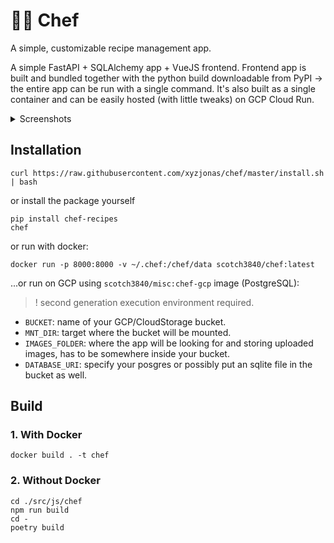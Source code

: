 # 👨‍🍳 Chef

A simple, customizable recipe management app.

A simple FastAPI + SQLAlchemy app + VueJS frontend.
Frontend app is built and bundled together with the python build downloadable from PyPI -> the entire app can be run with a single command.
It's also built as a single container and can be easily hosted (with little tweaks) on GCP Cloud Run.


<details>

<summary>Screenshots</summary>


<picture><img alt="screenshot1" src="https://github.com/jonasbrauer/chef/assets/10963153/7caf01e0-c1f6-487b-9b09-2483cf938161" height=360></picture>
<picture><img alt="screenshot2" src="https://github.com/jonasbrauer/chef/assets/10963153/067c5953-79cf-4be5-a2ca-89a293d3db90" height=360></picture>
<picture><img alt="screenshot3" src="https://github.com/jonasbrauer/chef/assets/10963153/3d237a3f-a3c8-4bd9-afad-43ac4ef57811" height=360></picture>
<picture><img alt="screenshot4" src="https://github.com/jonasbrauer/chef/assets/10963153/002aad12-4e6c-4815-8793-e6125405d940" height=360></picture>  |

</details>

## Installation

```shell
curl https://raw.githubusercontent.com/xyzjonas/chef/master/install.sh | bash
```

or install the package yourself

```shell
pip install chef-recipes
chef
```


or run with docker:

```shell
docker run -p 8000:8000 -v ~/.chef:/chef/data scotch3840/chef:latest
```


...or run on GCP using `scotch3840/misc:chef-gcp` image (PostgreSQL):
> ! second generation execution environment required.
- `BUCKET`: name of your GCP/CloudStorage bucket.
- `MNT_DIR`: target where the bucket will be mounted.
- `IMAGES_FOLDER`: where the app will be looking for and storing uploaded images, has to be somewhere inside your bucket.
- `DATABASE_URI`: specify your posgres or possibly put an sqlite file in the bucket as well.


## Build
### 1. With Docker

```shell
docker build . -t chef
```

### 2. Without Docker
```shell
cd ./src/js/chef
npm run build
cd -
poetry build
```
